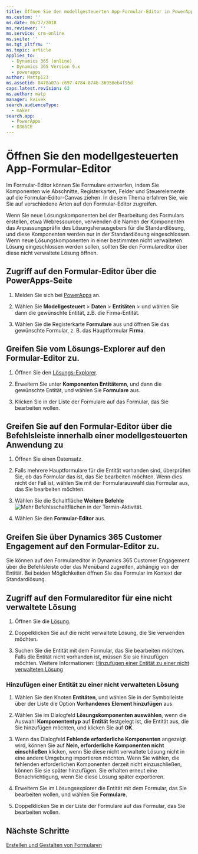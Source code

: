 ```yaml
---
title: Öffnen Sie den modellgesteuerten App-Formular-Editor in PowerApps | MicrosoftDocs
ms.custom: ''
ms.date: 06/27/2018
ms.reviewer: ''
ms.service: crm-online
ms.suite: ''
ms.tgt_pltfrm: ''
ms.topic: article
applies_to:
  - Dynamics 365 (online)
  - Dynamics 365 Version 9.x
  - powerapps
author: Mattp123
ms.assetid: 8478a07a-c697-4784-874b-36958eb4f95d
caps.latest.revision: 63
ms.author: matp
manager: kvivek
search.audienceType:
  - maker
search.app:
  - PowerApps
  - D365CE
---
```


# <a name="open-the-model-driven-app-form-editor"></a>Öffnen Sie den modellgesteuerten App-Formular-Editor 
Im Formular-Editor können Sie Formulare entwerfen, indem Sie Komponenten wie Abschnitte, Registerkarten, Felder und Steuerelemente auf die Formular-Editor-Canvas ziehen. In diesem Thema erfahren Sie, wie Sie auf verschiedene Arten auf den Formular-Editor zugreifen.
 
Wenn Sie neue Lösungskomponenten bei der Bearbeitung des Formulars erstellen, etwa Webressourcen, verwenden die Namen der Komponenten das Anpassungspräfix des Lösungsherausgebers für die Standardlösung, und diese Komponenten werden nur in der Standardlösung eingeschlossen. Wenn neue Lösungskomponenten in einer bestimmten nicht verwalteten Lösung eingeschlossen werden sollen, sollten Sie den Formulareditor über diese nicht verwaltete Lösung öffnen.  

## <a name="access-the-form-editor-from-the-powerapps-site"></a>Zugriff auf den Formular-Editor über die PowerApps-Seite

1. Melden Sie sich bei [PowerApps](https://web.powerapps.com/) an. 

2. Wählen Sie **Modellgesteuert** > **Daten** > **Entitäten** > und wählen Sie dann die gewünschte Entität, z.B. die Firma-Entität. 

3. Wählen Sie die Registerkarte **Formulare** aus und öffnen Sie das gewünschte Formular, z. B. das Hauptformular **Firma**.

## <a name="access-the-form-editor-from-solution-explorer"></a>Greifen Sie vom Lösungs-Explorer auf den Formular-Editor zu.
  
1.  Öffnen Sie den [Lösungs-Explorer](advanced-navigation.md#solution-explorer).
  
2.  Erweitern Sie unter **Komponenten** **Entitätemn**, und dann die gewünschte Entität, und wählen Sie **Formulare** aus.  
  
3.  Klicken Sie in der Liste der Formulare auf das Formular, das Sie bearbeiten wollen.  
  

## <a name="access-the-form-editor-through-the-command-bar-within-a-model-driven-app"></a>Greifen Sie auf den Formular-Editor über die Befehlsleiste innerhalb einer modellgesteuerten Anwendung zu 
  
1.  Öffnen Sie einen Datensatz.  
  
2.  Falls mehrere Hauptformulare für die Entität vorhanden sind, überprüfen Sie, ob das Formular das ist, das Sie bearbeiten möchten. Wenn dies nicht der Fall ist, wählen Sie mit der Formularauswahl das Formular aus, das Sie bearbeiten möchten.  
  
3.  Wählen Sie die Schaltfläche **Weitere Befehle** ![Mehr Befehlsschaltflächen in der Termin-Aktivität](media/more-commands.gif "Mehr Befehlsschaltflächen in der Termin-Aktivität").  
  
4.  Wählen Sie den **Formular-Editor** aus.  

## <a name="access-the-form-editor-from-within-dynamics-365-customer-engagement"></a>Greifen Sie über Dynamics 365 Customer Engagement auf den Formular-Editor zu.
  
 Sie können auf den Formulareditor in Dynamics 365 Customer Engagement über die Befehlsleiste oder das Menüband zugreifen, abhängig von der Entität. Bei beiden Möglichkeiten öffnen Sie das Formular im Kontext der Standardlösung. 

## <a name="access-the-form-editor-for-an-unmanaged-solution"></a>Zugriff auf den Formulareditor für eine nicht verwaltete Lösung  
  
1.  Öffnen Sie die [Lösung](advanced-navigation.md#solutions).  
  
2.  Doppelklicken Sie auf die nicht verwaltete Lösung, die Sie verwenden möchten.  
  
3.  Suchen Sie die Entität mit dem Formular, das Sie bearbeiten möchten. Falls die Entität nicht vorhanden ist, müssen Sie sie hinzufügen möchten. Weitere Informationen: [Hinzufügen einer Entität zu einer nicht verwalteten Lösung](#add-an-entity-to-an-unmanaged-solution) 
  
### <a name="add-an-entity-to-an-unmanaged-solution"></a>Hinzufügen einer Entität zu einer nicht verwalteten Lösung  
  
1.  Wählen Sie den Knoten **Entitäten**, und wählen Sie in der Symbolleiste über der Liste die Option **Vorhandenes Element hinzufügen** aus.  
  
2.  Wählen Sie im Dialogfeld **Lösungskomponenten auswählen**, wenn die Auswahl **Komponententyp** auf **Entität** festgelegt ist, die Entität aus, die Sie hinzufügen möchten, und klicken Sie auf **OK**.  
  
3.  Wenn das Dialogfeld **Fehlende erforderliche Komponenten** angezeigt wird, können Sie auf **Nein, erforderliche Komponenten nicht einschließen** klicken, wenn Sie diese nicht verwaltete Lösung nicht in eine andere Umgebung importieren möchten. Wenn Sie wählen, die fehlenden erforderlichen Komponenten derzeit nicht einzuschließen, können Sie sie später hinzufügen. Sie erhalten erneut eine Benachrichtigung, wenn Sie diese Lösung später exportieren.  
  
5.  Erweitern Sie im Lösungsexplorer die Entität mit dem Formular, das Sie bearbeiten wollen, und wählen Sie **Formulare**.  
  
6.  Doppelklicken Sie in der Liste der Formulare auf das Formular, das Sie bearbeiten wollen.  

## <a name="next-steps"></a>Nächste Schritte

[Erstellen und Gestalten von Formularen](create-design-forms.md)
